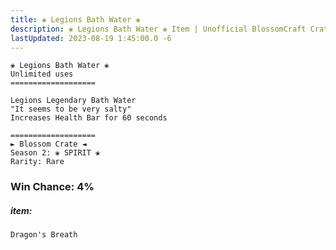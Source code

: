 ```yaml
---
title: ❀ Legions Bath Water ❀
description: ❀ Legions Bath Water ❀ Item | Unofficial BlossomCraft Crate & Item Documentation
lastUpdated: 2023-08-19 1:45:00.0 -6
---
```

```
❀ Legions Bath Water ❀
Unlimited uses
===================

Legions Legendary Bath Water
"It seems to be very salty"
Increases Health Bar for 60 seconds

===================
► Blossom Crate ◄
Season 2: ❀ SPIRIT ❀
Rarity: Rare
```
### Win Chance: 4%

##### item:
`Dragon's Breath`